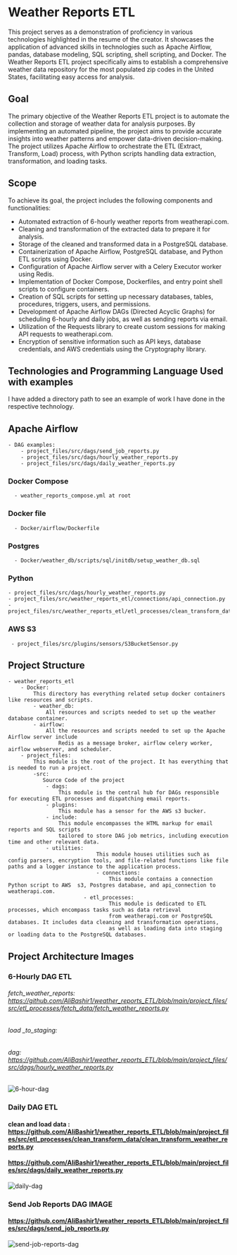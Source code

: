 # Weather Reports ETL

This project serves as a demonstration of proficiency in various technologies highlighted in the resume of the creator. It showcases the application of advanced skills in technologies such as Apache Airflow, pandas, database modeling, SQL scripting, shell scripting, and Docker. The Weather Reports ETL project specifically aims to establish a comprehensive weather data repository for the most populated zip codes in the United States, facilitating easy access for analysis.

## Goal

The primary objective of the Weather Reports ETL project is to automate the collection and storage of weather data for analysis purposes. By implementing an automated pipeline, the project aims to provide accurate insights into weather patterns and empower data-driven decision-making. The project utilizes Apache Airflow to orchestrate the ETL (Extract, Transform, Load) process, with Python scripts handling data extraction, transformation, and loading tasks.

## Scope

To achieve its goal, the project includes the following components and functionalities:

- Automated extraction of 6-hourly weather reports  from weatherapi.com.
- Cleaning and transformation of the extracted data to prepare it for analysis.
- Storage of the cleaned and transformed data in a PostgreSQL database.
- Containerization of Apache Airflow, PostgreSQL database, and Python ETL scripts using Docker.
- Configuration of Apache Airflow server with a Celery Executor worker using Redis.
- Implementation of Docker Compose, Dockerfiles, and entry point shell scripts to configure containers.
- Creation of SQL scripts for setting up necessary databases, tables, procedures, triggers, users, and permissions.
- Development of Apache Airflow DAGs (Directed Acyclic Graphs) for scheduling 6-hourly and daily jobs, as well as sending reports via email.
- Utilization of the Requests library to create custom sessions for making API requests to weatherapi.com.
- Encryption of sensitive information such as API keys, database credentials, and AWS credentials using the Cryptography library.

## Technologies and Programming Language Used with examples
I have added a directory path to see an example of work I have done in the respective technology.

## Apache Airflow
	- DAG examples:
  		- project_files/src/dags/send_job_reports.py
  		- project_files/src/dags/hourly_weather_reports.py
  		- project_files/src/dags/daily_weather_reports.py

	
### Docker Compose
      - weather_reports_compose.yml at root 
### Docker file
	  - Docker/airflow/Dockerfile
### Postgres 
	  - Docker/weather_db/scripts/sql/initdb/setup_weather_db.sql
### Python
	- project_files/src/dags/hourly_weather_reports.py
	- project_files/src/weather_reports_etl/connections/api_connection.py
	- project_files/src/weather_reports_etl/etl_processes/clean_transform_data/clean_transform_weather_reports.py
	
		
### AWS S3
	 - project_files/src/plugins/sensors/S3BucketSensor.py

## Project Structure

	- weather_reports_etl
		- Docker: 
  			This directory has everything related setup docker containers like resources and scripts.
			- weather_db: 
   				All resources and scripts needed to set up the weather database container.			
			- airflow: 
   				All the resources and scripts needed to set up the Apache Airflow server include 
       				Redis as a message broker, airflow celery worker, airflow webserver, and scheduler.
		- project_files: 
  			This module is the root of the project. It has everything that is needed to run a project.
			-src: 
   			   Source Code of the project
				- dags: 
				    This module is the central hub for DAGs responsible for executing ETL processes and dispatching email reports.
				- plugins: 
				    This module has a sensor for the AWS s3 bucker. 
				- include: 
				    This module encompasses the HTML markup for email reports and SQL scripts 
				    tailored to store DAG job metrics, including execution time and other relevant data.		
				- utilities:
                                This module houses utilities such as config parsers, encryption tools, and file-related functions like file   paths and a logger instance to the application process.
                                - connections:
                                    This module contains a connection Python script to AWS  s3, Postgres database, and api_connection to weatherapi.com.
                            - etl_processes: 
                                    This module is dedicated to ETL processes, which encompass tasks such as data retrieval
                                    from weatherapi.com or PostgreSQL databases. It includes data cleaning and transformation operations, 
                                    as well as loading data into staging or loading data to the PostgreSQL databases.
              
## Project Architecture Images
### 6-Hourly DAG ETL
###### fetch_weather_reports:  https://github.com/AliBashir1/weather_reports_ETL/blob/main/project_files/src/etl_processes/fetch_data/fetch_weather_reports.py
###### load _to_staging: 
###### dag:  https://github.com/AliBashir1/weather_reports_ETL/blob/main/project_files/src/dags/hourly_weather_reports.py

![6-hour-dag](https://github.com/AliBashir1/weather_reports_ETL/assets/img/6-hourly-dag-image.png)
### Daily DAG ETL 
####  clean and load data :  https://github.com/AliBashir1/weather_reports_ETL/blob/main/project_files/src/etl_processes/clean_transform_data/clean_transform_weather_reports.py
#### https://github.com/AliBashir1/weather_reports_ETL/blob/main/project_files/src/dags/daily_weather_reports.py
![daily-dag](https://github.com/AliBashir1/weather_reports_ETL/assets/img/daily-dag-image.png)
### Send Job Reports DAG IMAGE
#### https://github.com/AliBashir1/weather_reports_ETL/blob/main/project_files/src/dags/send_job_reports.py
![send-job-reports-dag](https://github.com/AliBashir1/weather_reports_ETL/assets/img/send-job-reports-dag-image.png)


		

